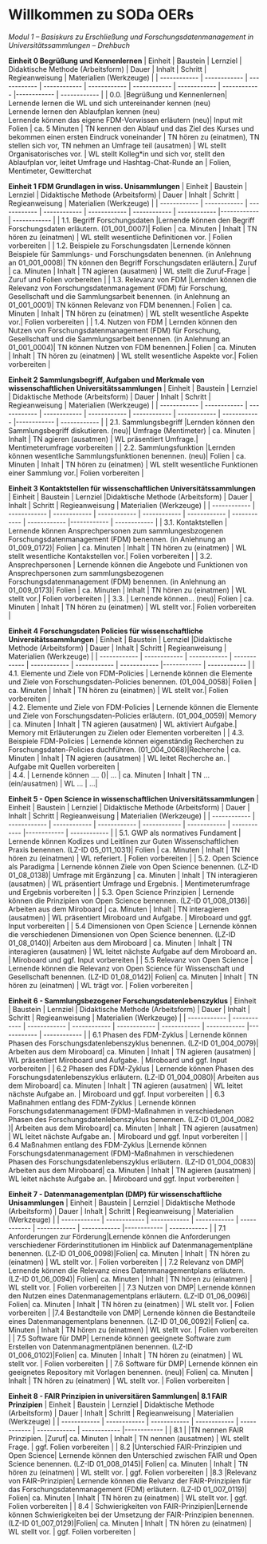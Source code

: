 <!--

author: Canan Hastik  
email:    
version:  v1
language: DE

icon:     https://raw.githubusercontent.com/chastik/Beratung_Dateityp_Bild/refs/heads/main/SODa-Logo_full.svg
link:     https://raw.githubusercontent.com/chastik/Beratung/refs/heads/main/soda.css

comment:  WissKi SODA OERs

-->

# Willkommen zu SODa OERs 

*Modul 1 – Basiskurs zu Erschließung und Forschungsdatenmanagement in Universitätssammlungen – Drehbuch*

**Einheit 0 Begrüßung und Kennenlernen** 
| Einheit          | Baustein         | Lernziel         |  Didaktische Methode (Arbeitsform)   | Dauer | Inhalt        | Schritt       | Regieanweisung | Materialien (Werkzeuge)  |
|  ------------    | ------------     | ------------     | ------------     |  ------------ | ------------  |  ------------  |  ------------  |------------  |  ------------  |
| 0.0.       |Begrüßung und Kennenlernen| Lernende lernen die WL und sich untereinander kennen (neu) <br> Lernende lernen den Ablaufplan kennen (neu) <br> Lernende können das eigene FDM-Vorwissen erläutern (neu)| Input mit Folien | ca. 5 Minuten   | TN kennen den Ablauf und das Ziel des Kurses und bekommen einen ersten Eindruck voneinander | TN hören zu (einatmen), TN stellen sich vor, TN nehmen an Umfrage teil (ausatmen)    |  WL stellt Organisatorisches vor. | WL stellt Kolleg*in und sich vor, stellt den Ablaufplan vor, leitet Umfrage und Hashtag-Chat-Runde an   | Folien, Mentimeter, Gewitterchat

**Einheit 1 FDM Grundlagen in wiss. Unisammlungen** 
| Einheit    |  Baustein         | Lernziel         | Didaktische Methode (Arbeitsform)   | Dauer | Inhalt        | Schritt       | Regieanweisung | Materialien (Werkzeuge)  |
|  ------------    |  ------------     | ------------     |  ------------ | ------------  |  ------------  |  ------------  |------------  |  ------------  |
|  1.1. Begriff Forschungsdaten        |Lernende können den Begriff Forschungsdaten erläutern. (01\_001\_0007)|  Folien | ca. Minuten   | Inhalt |  TN hören zu (einatmen)    |  WL stellt wesentliche Definitionen vor. | Folien vorbereiten    | 
| 1.2. Beispiele zu Forschungsdaten        |Lernende können Beispiele für Sammlungs- und Forschungsdaten benennen. (in Anlehnung an 01_001_0008)| TN können den Begriff Forschungsdaten erläutern.| Zuruf  | ca. Minuten   | Inhalt |   TN agieren (ausatmen)    |  WL stellt die Zuruf-Frage | Zuruf und Folien vorbereiten    | 
| 1.3. Relevanz von FDM       |Lernden können die Relevanz von Forschungsdatenmanagement (FDM) für Forschung, Gesellschaft und die Sammlungsarbeit benennen. (in Anlehnung an 01_001_0001)| TN können Relevanz von FDM benennen.| Folien | ca. Minuten   | Inhalt |   TN hören zu (einatmen)     |  WL stellt wesentliche Aspekte vor.| Folien vorbereiten    | 
| 1.4. Nutzen von FDM       | Lernden können den Nutzen von Forschungsdatenmanagement (FDM) für Forschung, Gesellschaft und die Sammlungsarbeit benennen. (in Anlehnung an 01_001_0004)| TN können Nutzen von FDM benennen.| Folien | ca. Minuten   | Inhalt |   TN hören zu (einatmen)     |  WL stellt wesentliche Aspekte vor.| Folien vorbereiten    | 

**Einheit 2 Sammlungsbegriff, Aufgaben und Merkmale von wissenschaftlichen Universitätssammlungen** 
| Einheit    | Baustein         | Lernziel         | Didaktische Methode (Arbeitsform)   | Dauer | Inhalt        | Schritt       | Regieanweisung |  Materialien (Werkzeuge)  |
|  ------------    | ------------     | ------------     | ------------      | ------------ | ------------  |  ------------  |  ------------  |------------  |  ------------  |
| 2.1. Sammlungsbegriff     |Lernden können den Sammlungsbegriff diskutieren. (neu)|  Umfrage (Mentimeter) | ca. Minuten   | Inhalt |   TN agieren (ausatmen)     |  WL präsentiert Umfrage.| Mentimeterumfrage vorbereiten    | 
| 2.2. Sammlungsfunktion   |Lernden können wesentliche Sammlungsfunktionen benennen. (neu)| Folien | ca. Minuten   | Inhalt |  TN hören zu (einatmen)     |  WL stellt wesentliche Funktionen einer Sammlung vor.| Folien vorbereiten    | 

**Einheit 3 Kontaktstellen für wissenschaftlichen Universitätssammlungen** 
| Einheit    |  Baustein         | Lernziel         |Didaktische Methode (Arbeitsform)   | Dauer | Inhalt        | Schritt       | Regieanweisung |  Materialien (Werkzeuge)   |
|  ------------    | ------------     | ------------     | ------------      | ------------ | ------------  |  ------------  |  ------------  |------------  |  ------------  |
| 3.1. Kontaktstellen   |  Lernende können Ansprechpersonen zum sammlungesbzogenen Forschungsdatenmanagement (FDM) benennen. (in Anlehnung an 01_009_0172)|  Folien | ca. Minuten   | Inhalt |  TN hören zu (einatmen)     |  WL stellt wesentliche Kontakstellen vor.| Folien vorbereiten    | 
| 3.2. Ansprechpersonen   | Lernende können die Angebote und Funktionen von Ansprechpersonen zum sammlungsbezogenen Forschungsdatenmanagement (FDM) benennen. (in Anlehnung an 01_009_0173)| Folien | ca. Minuten   | Inhalt |  TN hören zu (einatmen)     |  WL stellt vor.| Folien vorbereiten    | 
| 3.3.    | Lernende können... (neu)| Folien | ca. Minuten   | Inhalt |   TN hören zu (einatmen)     |  WL stellt vor.| Folien vorbereiten    | 


**Einheit 4 Forschungsdaten Policies für wissenschaftliche Universitätssammlungen** 
| Einheit    |  Baustein         | Lernziel         |Didaktische Methode (Arbeitsform)   | Dauer | Inhalt        | Schritt       | Regieanweisung |  Materialien (Werkzeuge)  |
|  ------------    |  ------------     | ------------     |  ------------ | ------------  |  ------------  |  ------------  |------------  |  ------------  |
| 4.1. Elemente und Ziele von FDM-Policies   | Lernende können die Elemente und Ziele von Forschungsdaten-Policies benennen. (01_004_0058)| Folien | ca. Minuten   | Inhalt |  TN hören zu (einatmen)     |  WL stellt vor.| Folien vorbereiten |  
| 4.2. Elemente und Ziele von FDM-Policies   |  Lernende können die Elemente und Ziele von Forschungsdaten-Policies erläutern. (01_004_0059)| Memory | ca. Minuten   | Inhalt |  TN agieren (ausatmen)     |  WL aktiviert Aufgabe.| Memory mit Erläuterungen zu Zielen oder Elementen vorbereiten | 
| 4.3. Beispiele FDM-Policies   | Lernende können eigenständig Recherchen zu Forschungsdaten-Policies duchführen. (01_004_0068)|Recherche | ca. Minuten   |  Inhalt | TN agieren (ausatmen)     |  WL leitet Recherche an. | Aufgabe mit Quellen vorbereiten |  
| 4.4.   | Lernende können .... ()|  ... | ca. Minuten   | Inhalt |  TN ... (ein/ausatmen)     |  WL ... | ...|  

**Einheit 5 - Open Science in wissenschaftlichen Universitätssammlungen** 
| Einheit    |  Baustein         | Lernziel         |  Didaktische Methode (Arbeitsform)   | Dauer | Inhalt        | Schritt       | Regieanweisung |  Materialien (Werkzeuge)   |
|  ------------    |  ------------     | ------------     | ------------ | ------------  |  ------------  |  ------------  |------------  |  ------------  |
| 5.1. GWP als normatives Fundament | Lernende können Kodizes und Leitlinen zur Guten Wissenschaftlichen Praxis benennen. (LZ-ID 05_011_1031)|  Folien | ca. Minuten   |  Inhalt | TN hören zu (einatmen)     |  WL referiert. | Folien vorbereiten | 
| 5.2. Open Science als Paradigma | Lernende können Ziele von Open Science benennen. (LZ-ID 01_08_0138)| Umfrage mit Ergänzung | ca. Minuten   |  Inhalt |  TN interagieren (ausatmen)     |  WL präsentiert Umfrage und Ergebnis. | Mentimeterumfrage und Ergebnis vorbereiten | 
| 5.3. Open Science Prinzipien | Lernende können die Prinzipien von Open Science benennen. (LZ-ID 01_008_0136)| Arbeiten aus dem Miroboard | ca. Minuten   |  Inhalt |  TN interagieren (ausatmen)     |  WL präsentiert Miroboard und Aufgabe. | Miroboard und ggf. Input vorbereiten | 
| 5.4 Dimensionen von Open Science |  Lernende können die verschiedenen Dimensionen von Open Science benennen. (LZ-ID 01_08_0140)| Arbeiten aus dem Miroboard | ca. Minuten   | Inhalt |   TN interagieren (ausatmen)     |  WL leitet nächste Aufgabe auf dem Miroboard an. | Miroboard und ggf. Input vorbereiten | 
| 5.5 Relevanz von Open Science |  Lernende können die Relevanz von Open Science für Wissenschaft und Gesellschaft benennen. (LZ-ID 01_08_0142)| Folien| ca. Minuten   | Inhalt |  TN hören zu (einatmen)     |  WL trägt vor. | Folien vorbereiten | 


**Einheit 6 - Sammlungsbezogener Forschungsdatenlebenszyklus** 
| Einheit    |  Baustein         | Lernziel         |  Didaktische Methode (Arbeitsform)   | Dauer | Inhalt        | Schritt       | Regieanweisung |  Materialien (Werkzeuge)   |
|  ------------    |  ------------     | ------------     |  ------------ | ------------  |  ------------  |  ------------  |------------  |  ------------  |
| 6.1 Phasen des FDM-Zyklus | Lernende können Phasen des Forschungsdatenlebenszyklus benennen. (LZ-ID 01_004_0079)| Arbeiten aus dem Miroboard| ca. Minuten   | Inhalt |  TN agieren (ausatmen)     |  WL präsentiert Miroboard und Aufgabe.  | Miroboard und ggf. Input vorbereiten  | 
| 6.2 Phasen des FDM-Zyklus | Lernende können Phasen des Forschungsdatenlebenszyklus erläutern. (LZ-ID 01_004_0080)| Arbeiten aus dem Miroboard| ca. Minuten   | Inhalt |  TN agieren (ausatmen)     |  WL leitet nächste Aufgabe an.  | Miroboard und ggf. Input vorbereiten  | 
| 6.3 Maßnahmen entlang des FDM-Zyklus | Lernende können Forschungsdatenmanagement (FDM)-Maßnahmen in verschiedenen Phasen des Forschungsdatenlebenszyklus benennen. (LZ-ID 01_004_0082 )| Arbeiten aus dem Miroboard| ca. Minuten   | Inhalt |  TN agieren (ausatmen)     |  WL leitet nächste Aufgabe an.  | Miroboard und ggf. Input vorbereiten  | 
| 6.4 Maßnahmen entlang des FDM-Zyklus |Lernende können Forschungsdatenmanagement (FDM)-Maßnahmen in verschiedenen Phasen des Forschungsdatenlebenszyklus erläutern. (LZ-ID 01_004_0083)| Arbeiten aus dem Miroboard| ca. Minuten   | Inhalt |  TN agieren (ausatmen)     |  WL leitet nächste Aufgabe an.  | Miroboard und ggf. Input vorbereiten  | 

**Einheit 7 - Datenmanagementplan (DMP) für wissenschaftliche Unisammlungen** 
| Einheit    |  Baustein         | Lernziel         | Didaktische Methode (Arbeitsform)   | Dauer | Inhalt        | Schritt       | Regieanweisung |  Materialien (Werkzeuge)  |
|  ------------    | ------------     | ------------     |  ------------ | ------------  |  ------------  |  ------------  |------------  |  ------------  |
| 7.1 Anforderungen zur Förderung|Lernende können die Anforderungen verschiedener Förderinstitutionen im Hinblick auf Datenmanagementpläne benennen. (LZ-ID 01_006_0098)|Folien| ca. Minuten   |  Inhalt | TN hören zu (einatmen)     |  WL stellt vor.  | Folien vorbereiten  | 
| 7.2 Relevanz von DMP| Lernende können die Relevanz eines Datenmanagementplans erläutern. (LZ-ID 01_06_0094)| Folien| ca. Minuten   | Inhalt |  TN hören zu (einatmen)     |  WL stellt vor.  | Folien vorbereiten  | 
| 7.3 Nutzen von DMP| Lernende können den Nutzen eines Datenmanagementplans erläutern. (LZ-ID 01_06_0096)| Folien| ca. Minuten   | Inhalt |  TN hören zu (einatmen)     |  WL stellt vor.  | Folien vorbereiten  | 
|7.4 Bestandteile von DMP| Lernende können die Bestandteile eines Datenmanagementplans benennen. (LZ-ID 01_06_0092)| Folien| ca. Minuten   | Inhalt |  TN hören zu (einatmen)     |  WL stellt vor.  | Folien vorbereiten  | 
| 7.5 Software für DMP|  Lernende können geeignete Software zum Erstellen von Datenmanagmentplänen benennen. (LZ-ID 01_006_0102)|Folien| ca. Minuten   | Inhalt |  TN hören zu (einatmen)     |  WL stellt vor.  | Folien vorbereiten  | 
| 7.6 Software für DMP|  Lernende können ein geeignetes Repository mit Vorlagen benennen. (neu)| Folien| ca. Minuten   | Inhalt |   TN hören zu (einatmen)     |  WL stellt vor.  | Folien vorbereiten  | 

**Einheit 8 - FAIR Prinzipien in universitären Sammlungen| 8.1 FAIR Prinzipien** 
| Einheit    | Baustein         | Lernziel         |  Didaktische Methode (Arbeitsform)   | Dauer | Inhalt        | Schritt       | Regieanweisung |  Materialien (Werkzeuge)   |
|  ------------    |  ------------     | ------------     |  ------------ | ------------  |  ------------  |  ------------  |------------  | 
|  8.1 | |TN nennen FAIR Prinzipien. |Zuruf| ca. Minuten  | Inhalt |  TN nennen (ausatmen)     |  WL stellt Frage.  | ggf. Folien vorbereiten  | 
| 8.2 |Unterschied FAIR-Prinzipien und Open Science|  Lernende können den Unterschied zwischen FAIR und Open Science benennen. (LZ-ID 01_008_0145)| Folien| ca. Minuten  | Inhalt |  TN hören zu (einatmen)     |  WL stellt vor.  | ggf. Folien vorbereiten  | 
|8.3 |Relevanz von FAIR-Prinzipien| Lernende können die Relvanz der FAIR-Prinzipien für das Forschungsdatenmanagement (FDM) erläutern. (LZ-ID 01_007_0119)| Folien| ca. Minuten  | Inhalt |  TN hören zu (einatmen)     |  WL stellt vor.  | ggf. Folien vorbereiten  | 
| 8.4 | Schwierigkeiten von FAIR-Prinzipien|Lernende können Schwierigkeiten bei der Umsetzung der FAIR-Prinzipien benennen. (LZ-ID 01_007_0129)|Folien| ca. Minuten  | Inhalt |  TN hören zu (einatmen)     |  WL stellt vor.  | ggf. Folien vorbereiten  | 
